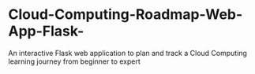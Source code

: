 # Cloud-Computing-Roadmap-Web-App-Flask-
An interactive Flask web application to plan and track a Cloud Computing learning journey from beginner to expert
